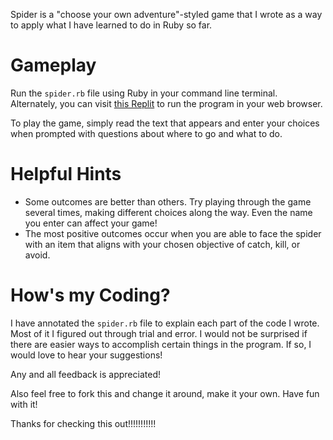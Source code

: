 Spider is a "choose your own adventure"-styled game that I wrote as a way to apply what I have learned to do in Ruby so far.

# Gameplay
Run the `spider.rb` file using Ruby in your command line terminal. Alternately, you can visit [this Replit](https://replit.com/@mark-ertmer/Spider-Game#spider.rb) to run the program in your web browser.

To play the game, simply read the text that appears and enter your choices when prompted with questions about where to go and what to do.

# Helpful Hints
* Some outcomes are better than others. Try playing through the game several times, making different choices along the way. Even the name you enter can affect your game!
* The most positive outcomes occur when you are able to face the spider with an item that aligns with your chosen objective of catch, kill, or avoid.

# How's my Coding?
I have annotated the `spider.rb` file to explain each part of the code I wrote. Most of it I figured out through trial and error. I would not be surprised if there are easier ways to accomplish certain things in the program. If so, I would love to hear your suggestions!

Any and all feedback is appreciated!

Also feel free to fork this and change it around, make it your own. Have fun with it!

Thanks for checking this out!!!!!!!!!!!
